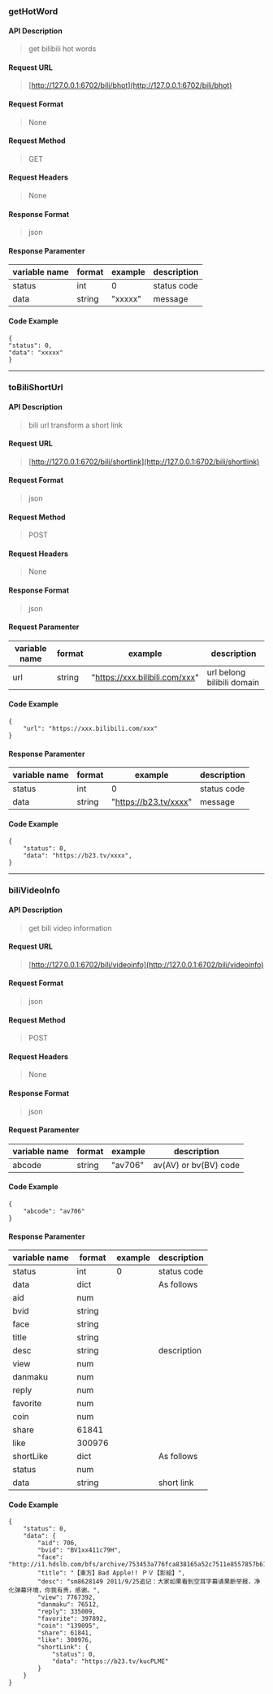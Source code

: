 ### getHotWord

#### API Description  
> get bilibili hot words

#### Request URL  
> [http://127.0.0.1:6702/bili/bhot](http://127.0.0.1:6702/bili/bhot)

#### Request Format  
> None

#### Request Method  
> GET

#### Request Headers  
> None  

#### Response Format  
> json 

#### Response Paramenter

|variable name|format|example|description|
|-|-|-|-|
|status|int|0|status code|
|data|string|"xxxxx"|message|

#### Code Example
```
{
"status": 0,
"data": "xxxxx"
}
```

***

### toBiliShortUrl

#### API Description
> bili url transform a short link 

#### Request URL
> [http://127.0.0.1:6702/bili/shortlink](http://127.0.0.1:6702/bili/shortlink)

#### Request Format  
> json

#### Request Method
> POST

#### Request Headers  
> None 

#### Response Format  
> json 

#### Request Paramenter

|variable name|format|example|description|
|-|-|-|-|
|url|string|"https://xxx.bilibili.com/xxx"|url belong bilibili domain|

#### Code Example
```
{
    "url": "https://xxx.bilibili.com/xxx"
}
```
#### Response Paramenter

|variable name|format|example|description|
|-|-|-|-|
|status|int|0|status code|
|data|string|"https://b23.tv/xxxx"|message|

#### Code Example
```
{
    "status": 0,
    "data": "https://b23.tv/xxxx",
}
```

***

### biliVideoInfo

#### API Description
> get bili video information

#### Request URL
> [http://127.0.0.1:6702/bili/videoinfo](http://127.0.0.1:6702/bili/videoinfo)

#### Request Format  
> json

#### Request Method
> POST

#### Request Headers  
> None  

#### Response Format  
> json 

#### Request Paramenter

|variable name|format|example|description|
|-|-|-|-|
|abcode|string|"av706"|av(AV) or bv(BV) code|

#### Code Example
```
{
    "abcode": "av706"
}
```

#### Response Paramenter

|variable name|format|example|description|
|-|-|-|-|
|status|int|0|status code|
|data|dict||As follows|
|aid|num|||
|bvid|string|||
|face|string|||
|title|string|||
|desc|string||description|
|view|num|||
|danmaku|num|||
|reply|num|||
|favorite|num|||
|coin|num|||
|share|61841|||
|like|300976|||
|shortLike|dict||As follows|
|status|num|||
|data|string||short link|

#### Code Example
```
{
    "status": 0,
    "data": {
        "aid": 706,
        "bvid": "BV1xx411c79H",
        "face": "http://i1.hdslb.com/bfs/archive/753453a776fca838165a52c7511e8557857b61ea.jpg",
        "title": "【東方】Bad Apple!! ＰＶ【影絵】",
        "desc": "sm8628149 2011/9/25追记：大家如果看到空耳字幕请果断举报，净化弹幕环境，你我有责，感谢。",
        "view": 7767392,
        "danmaku": 76512,
        "reply": 335009,
        "favorite": 397892,
        "coin": "139095",
        "share": 61841,
        "like": 300976,
        "shortLink": {
            "status": 0,
            "data": "https://b23.tv/kucPLME"
        }
    }
}
```